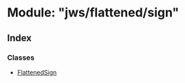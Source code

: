 # Module: "jws/flattened/sign"

## Index

### Classes

* [FlattenedSign](../classes/_jws_flattened_sign_.flattenedsign.md)
